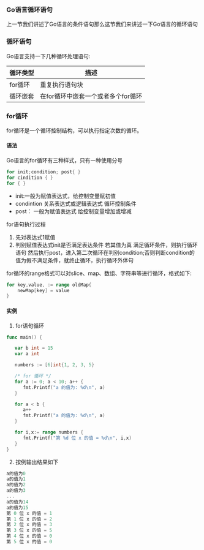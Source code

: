 ### Go语言循环语句

上一节我们讲述了Go语言的条件语句那么这节我们来讲述一下Go语言的循环语句

### 循环语句

Go语言支持一下几种循环处理语句:

|循环类型|描述|
|---|---|
| for循环|重复执行语句块|
|循环嵌套|在for循环中嵌套一个或者多个for循环|

### for循环

for循环是一个循环控制结构，可以执行指定次数的循环。

#### 语法

Go语言的for循环有三种样式，只有一种使用分号

```go
for init;condition; post{ }
for cindition { }
for { }
```

* init:一般为赋值表达式，给控制变量赋初值
* condintion 关系表达式或逻辑表达式 循环控制条件
* post： 一般为赋值表达式 给控制变量增加或增减

for语句执行过程
1. 先对表达式1赋值
2. 判别赋值表达式init是否满足表达条件 若其值为真 满足循环条件，则执行循环语句 然后执行post，进入第二次循环在判别condition;否则判断condition的值为假不满足条件，就终止循环，执行循环外体句

for循环的range格式可以对slice、map、数组、字符串等进行循环，格式如下:

```go
for key,value, := range oldMap{
    newMap[key] = value
}
```
#### 实例

1. for语句循环

```go
func main() {

   var b int = 15
   var a int

   numbers := [6]int{1, 2, 3, 5}

   /* for 循环 */
   for a := 0; a < 10; a++ {
      fmt.Printf("a 的值为: %d\n", a)
   }

   for a < b {
      a++
      fmt.Printf("a 的值为: %d\n", a)
   }

   for i,x:= range numbers {
      fmt.Printf("第 %d 位 x 的值 = %d\n", i,x)
   }  
}
```

2. 按例输出结果如下
 
 ```go
 a的值为0
 a的值为1
 a的值为2
 a的值为3
 ...
 a的值为14
 a的值为15
第 0 位 x 的值 = 1
第 1 位 x 的值 = 2
第 2 位 x 的值 = 3
第 3 位 x 的值 = 5
第 4 位 x 的值 = 0
第 5 位 x 的值 = 0


